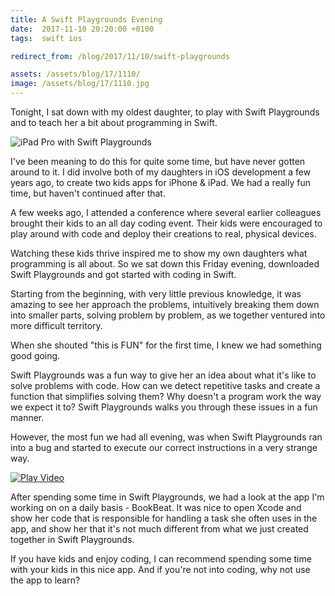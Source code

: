 ```yaml
---
title: A Swift Playgrounds Evening
date:  2017-11-10 20:20:00 +0100
tags:  swift ios

redirect_from: /blog/2017/11/10/swift-playgrounds

assets: /assets/blog/17/1110/
image: /assets/blog/17/1110.jpg
---
```


Tonight, I sat down with my oldest daughter, to play with Swift Playgrounds and to teach her a bit about programming in Swift.

![iPad Pro with Swift Playgrounds]({{page.image}})

I've been meaning to do this for quite some time, but have never gotten around to it. I did involve both of my daughters in iOS development a few years ago, to create two kids apps for iPhone & iPad. We had a really fun time, but haven't continued after that.

A few weeks ago, I attended a conference where several earlier colleagues brought their kids to an all day coding event. Their kids were encouraged to play around with code and deploy their creations to real, physical devices. 

Watching these kids thrive inspired me to show my own daughters what programming is all about. So we sat down this Friday evening, downloaded Swift Playgrounds and
got started with coding in Swift. 

Starting from the beginning, with very little previous knowledge, it was amazing to see her approach the problems, intuitively breaking them down into smaller parts, solving problem by problem, as we together ventured into more difficult territory. 

When she shouted "this is FUN" for the first time, I knew we had something good going.

Swift Playgrounds was a fun way to give her an idea about what it's like to solve problems with code. How can we detect repetitive tasks and create a function that simplifies solving them? Why doesn't a program work the way we expect it to? Swift Playgrounds walks you through these issues in a fun manner.

However, the most fun we had all evening, was when Swift Playgrounds ran into a bug and started to execute our correct instructions in a very strange way.

[![Play Video]({{page.assets}}play.jpg)](
https://twitter.com/twitter/statuses/929037234661199872
)

After spending some time in Swift Playgrounds, we had a look at the app I'm working on on a daily basis - BookBeat. It was nice to open Xcode and show her code that is responsible for handling a task she often uses in the app, and show
her that it's not much different from what we just created
together in Swift Playgrounds.

If you have kids and enjoy coding, I can recommend spending some time with your kids in this nice app. And if you're not into coding, why not use the app to learn?